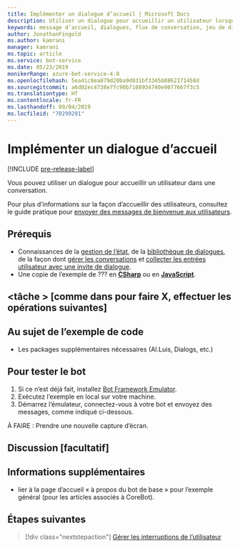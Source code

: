 ```yaml
---
title: Implémenter un dialogue d’accueil | Microsoft Docs
description: Utiliser un dialogue pour accueillir un utilisateur lorsqu’il rejoint une conversation.
keywords: message d’accueil, dialogues, flux de conversation, jeu de dialogues
author: JonathanFingold
ms.author: kamrani
manager: kamrani
ms.topic: article
ms.service: bot-service
ms.date: 05/23/2019
monikerRange: azure-bot-service-4.0
ms.openlocfilehash: 5ea41c8ea879d20ba9d031bf3345b0862171458d
ms.sourcegitcommit: a6d02ec4738e7fc90b7108934740e9077667f3c5
ms.translationtype: HT
ms.contentlocale: fr-FR
ms.lasthandoff: 09/04/2019
ms.locfileid: "70299291"
---
```

# <a name="implement-a-greeting-dialog"></a>Implémenter un dialogue d’accueil

[!INCLUDE [pre-release-label](../includes/pre-release-label.md)]

Vous pouvez utiliser un dialogue pour accueillir un utilisateur dans une conversation.

Pour plus d’informations sur la façon d’accueillir des utilisateurs, consultez le guide pratique pour [envoyer des messages de bienvenue aux utilisateurs][send-welcome].

## <a name="prerequisites"></a>Prérequis

- Connaissances de la [gestion de l’état][concept-state], de la [bibliothèque de dialogues][concept-dialogs], de la façon dont [gérer les conversations][simple-flow] et [collecter les entrées utilisateur avec une invite de dialogue][prompting].
- Une copie de l’exemple de ??? en [**CSharp**][cs-sample] ou en [**JavaScript**][js-sample].

## <a name="task-as-in-to-do-x-do-these-things"></a>\<tâche > [comme dans pour faire X, effectuer les opérations suivantes]

<!--The key lines of code for this task.
    here are the cool lines that do that.
    just the few lines of implementation without setup.
-->

## <a name="about-the-sample-code"></a>Au sujet de l’exemple de code

<!--setup & implementation & discussion of the sample code-->

- Les packages supplémentaires nécessaires (AI.Luis, Dialogs, etc.)

<!--Any other key elements to get the code to work.
    Include setup for only the bits critical to the task at hand.
    don't go over all the code in the sample.
-->

## <a name="to-test-the-bot"></a>Pour tester le bot

1. Si ce n’est déjà fait, installez [Bot Framework Emulator](https://aka.ms/bot-framework-emulator-readme).
1. Exécutez l’exemple en local sur votre machine.
1. Démarrez l’émulateur, connectez-vous à votre bot et envoyez des messages, comme indiqué ci-dessous.

À FAIRE : Prendre une nouvelle capture d’écran.

<!--![test dialog prompt sample](~/media/emulator-v4/test-dialog-prompt.png)-->

## <a name="discussion-optional"></a>Discussion [facultatif]

<!--Might be short and descriptive or include additional code for scenarios not covered in the samples repo
-->

## <a name="addition-information"></a>Informations supplémentaires

<!--include cross-linking other articles about the same sample.-->

- lier à la page d’accueil « à propos du bot de base » pour l’exemple général (pour les articles associés à CoreBot).

## <a name="next-steps"></a>Étapes suivantes

> [!div class="nextstepaction"]
> [Gérer les interruptions de l’utilisateur](bot-builder-howto-handle-user-interrupt.md)

<!-- Footnote-style links -->

[concept-basics]: bot-builder-basics.md
[concept-state]: bot-builder-concept-state.md
[concept-dialogs]: bot-builder-concept-dialog.md

[send-welcome]: bot-builder-send-welcome-message.md

[simple-flow]: bot-builder-dialog-manage-conversation-flow.md
[prompting]: bot-builder-prompts.md
[component-dialogs]: bot-builder-compositcontrol.md

[cs-sample]: ???
[js-sample]: ???
